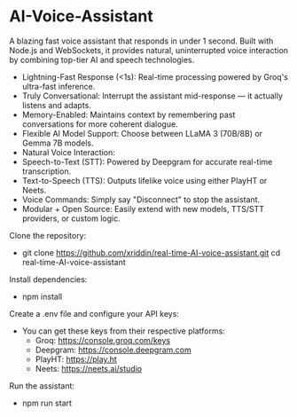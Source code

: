 # AI-Voice-Assistant
A blazing fast voice assistant that responds in under 1 second. Built with Node.js and WebSockets, it provides natural, uninterrupted voice interaction by combining top-tier AI and speech technologies.

- Lightning-Fast Response (<1s): Real-time processing powered by Groq's ultra-fast inference.
- Truly Conversational: Interrupt the assistant mid-response — it actually listens and adapts.
- Memory-Enabled: Maintains context by remembering past conversations for more coherent dialogue.
- Flexible AI Model Support: Choose between LLaMA 3 (70B/8B) or Gemma 7B models.
- Natural Voice Interaction:
- Speech-to-Text (STT): Powered by Deepgram for accurate real-time transcription.
- Text-to-Speech (TTS): Outputs lifelike voice using either PlayHT or Neets.
- Voice Commands: Simply say "Disconnect" to stop the assistant.
- Modular + Open Source: Easily extend with new models, TTS/STT providers, or custom logic.

Clone the repository:
- git clone https://github.com/xriddin/real-time-AI-voice-assistant.git
  cd real-time-AI-voice-assistant

Install dependencies:
- npm install

Create a .env file and configure your API keys:
-  You can get these keys from their respective platforms:
   - Groq: https://console.groq.com/keys
   - Deepgram: https://console.deepgram.com
   - PlayHT: https://play.ht
   - Neets: https://neets.ai/studio
     
Run the assistant:
- npm run start



